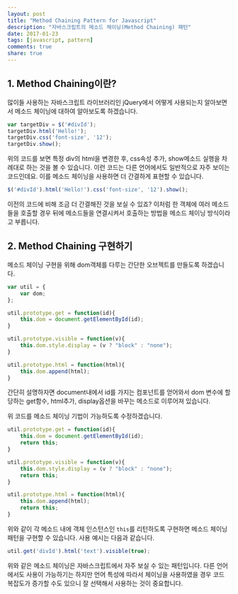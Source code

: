 ```yaml
---
layout: post
title: "Method Chaining Pattern for Javascript"
description: "자바스크립트의 메소드 체이닝(Method Chaining) 패턴"
date: 2017-01-23
tags: [javascript, pattern]
comments: true
share: true
---
```


## 1. Method Chaining이란?
많이들 사용하는 자바스크립트 라이브러리인 jQuery에서 어떻게 사용되는지 알아보면서 메소드 체이닝에 대하여 알아보도록 하겠습니다.

```js
var targetDiv = $('#divId');
targetDiv.html('Hello!');
targetDiv.css('font-size', '12');
targetDiv.show();
```

위의 코드를 보면 특정 div의 html을 변경한 후, css속성 추가, show메소드 실행을 차례대로 하는 것을 볼 수 있습니다. 이런 코드는 다른 언어에서도 일반적으로 자주 보이는 코드인데요. 이를 메소드 체이닝을 사용하면 더 간결하게 표현할 수 있습니다.

```js
$('#divId').html('Hello!').css('font-size', '12').show();
```

이전의 코드에 비해 조금 더 간결해진 것을 보실 수 있죠? 이처럼 한 객체에 여러 메소드들을 호출할 경우 뒤에 메소드들을 연결시켜서 호출하는 방법을 메소드 체이닝 방식이라고 부릅니다. 

## 2. Method Chaining 구현하기
메소드 체이닝 구현을 위해 dom객체를 다루는 간단한 오브젝트를 만들도록 하겠습니다.

```js
var util = {
	var dom;
};

util.prototype.get = function(id){
	this.dom = document.getElementById(id);
}

util.prototype.visible = function(v){
	this.dom.style.display = (v ? "block" : "none");
}

util.prototype.html = function(html){
	this.dom.append(html);
}
```

간단히 설명하자면 document내에서 id를 가지는 컴포넌트를 얻어와서 dom 변수에 할당하는 get함수,  html추가, display옵션을 바꾸는 메소드로 이루어져 있습니다.

위 코드를 메소드 체이닝 기법이 가능하도록 수정하겠습니다.

```js
util.prototype.get = function(id){
	this.dom = document.getElementById(id);
	return this;
}

util.prototype.visible = function(v){
	this.dom.style.display = (v ? "block" : "none");
	return this;
}

util.prototype.html = function(html){
	this.dom.append(html);
	return this;
}
```

위와 같이 각 메소드 내에 객체 인스턴스인 `this`를 리턴하도록 구현하면 메소드 체이닝 패턴을 구현할 수 있습니다. 사용 예시는 다음과 같습니다.

```js
util.get('divId').html('text').visible(true);
```

위와 같은 메소드 체이닝은 자바스크립트에서 자주 보실 수 있는 패턴입니다. 다른 언어에서도 사용이 가능하기는 하지만 언어 특성에 따라서 체이닝을 사용하였을 경우 코드 복잡도가 증가할 수도 있으니 잘 선택해서 사용하는 것이 중요합니다.